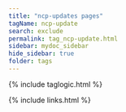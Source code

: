 ```yaml
---
title: "ncp-updates pages"
tagName: ncp-update
search: exclude
permalink: tag_ncp-update.html
sidebar: mydoc_sidebar
hide_sidebar: true
folder: tags
---
```


{% include taglogic.html %}

{% include links.html %}
